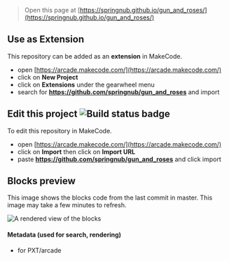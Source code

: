  


> Open this page at [https://springnub.github.io/gun_and_roses/](https://springnub.github.io/gun_and_roses/)

## Use as Extension

This repository can be added as an **extension** in MakeCode.

* open [https://arcade.makecode.com/](https://arcade.makecode.com/)
* click on **New Project**
* click on **Extensions** under the gearwheel menu
* search for **https://github.com/springnub/gun_and_roses** and import

## Edit this project ![Build status badge](https://github.com/springnub/gun_and_roses/workflows/MakeCode/badge.svg)

To edit this repository in MakeCode.

* open [https://arcade.makecode.com/](https://arcade.makecode.com/)
* click on **Import** then click on **Import URL**
* paste **https://github.com/springnub/gun_and_roses** and click import

## Blocks preview

This image shows the blocks code from the last commit in master.
This image may take a few minutes to refresh.

![A rendered view of the blocks](https://github.com/springnub/gun_and_roses/raw/master/.github/makecode/blocks.png)

#### Metadata (used for search, rendering)

* for PXT/arcade
<script src="https://makecode.com/gh-pages-embed.js"></script><script>makeCodeRender("{{ site.makecode.home_url }}", "{{ site.github.owner_name }}/{{ site.github.repository_name }}");</script>
